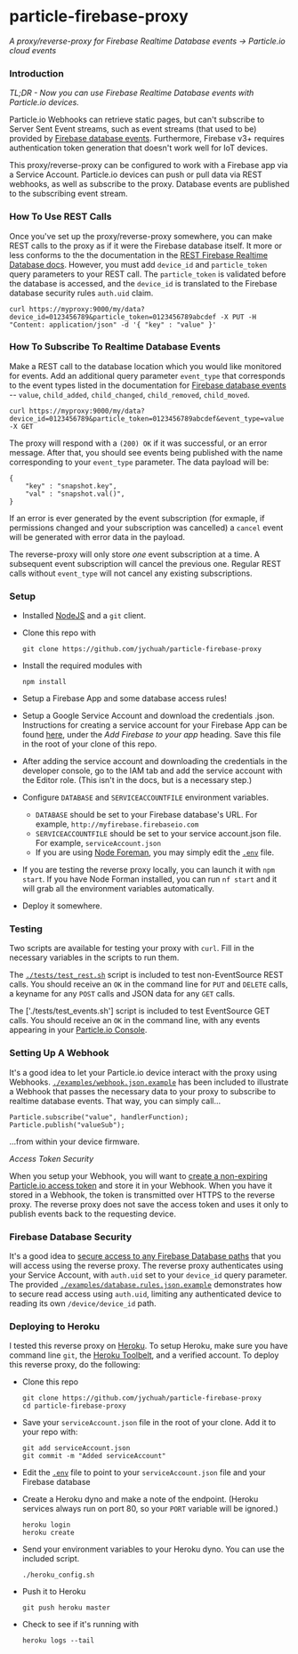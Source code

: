 # particle-firebase-proxy

_A proxy/reverse-proxy for Firebase Realtime Database events -> Particle.io cloud events_

### Introduction

_TL;DR - Now you can use Firebase Realtime Database events with Particle.io devices._

Particle.io Webhooks can retrieve static pages, but can't subscribe to Server Sent Event streams, such as event streams (that used to be) provided by [Firebase database events](https://firebase.google.com/docs/database/web/retrieve-data#listen_for_events). 
Furthermore, Firebase v3+ requires authentication token generation that doesn't work well for IoT devices. 

This proxy/reverse-proxy can be configured to work with a Firebase app via a Service Account. Particle.io devices can push or pull data via REST webhooks, as well as subscribe to the proxy. Database events are published to the subscribing event stream.

### How To Use REST Calls

Once you've set up the proxy/reverse-proxy somewhere, you can make REST calls to the 
proxy as if it were the Firebase database itself. It more or less conforms to the the documentation in the [REST Firebase Realtime Database docs](https://firebase.google.com/docs/reference/rest/database/). However, you must add `device_id` and `particle_token` query parameters to your REST call. The `particle_token` is validated before the database is accessed, and the `device_id` is translated to the Firebase database security rules `auth.uid` claim.

```
curl https://myproxy:9000/my/data?device_id=0123456789&particle_token=0123456789abcdef -X PUT -H "Content: application/json" -d '{ "key" : "value" }'
```

### How To Subscribe To Realtime Database Events

Make a REST call to the database location which you would like monitored for events. Add an additional query parameter `event_type` that corresponds to the event types listed in the documentation for [Firebase database events](https://firebase.google.com/docs/database/web/retrieve-data#listen_for_events) -- `value`, `child_added`, 
`child_changed`, `child_removed`, `child_moved`.

```
curl https://myproxy:9000/my/data?device_id=0123456789&particle_token=0123456789abcdef&event_type=value -X GET
```

The proxy will respond with a `(200) OK` if it was successful, or an error message. After that, you should see events being published with the name corresponding to your `event_type` parameter. The data payload will be:

```
{
	"key" : "snapshot.key",
	"val" : "snapshot.val()",
}
```

If an error is ever generated by the event subscription (for exmaple, if permissions changed and your subscription was cancelled) a `cancel` event will be generated with error data in the payload.

The reverse-proxy will only store *one* event subscription at a time. A subsequent event subscription will cancel the previous one. Regular REST calls without `event_type` will not cancel any existing subscriptions.

### Setup

- Installed [NodeJS](http://nodejs.org) and a `git` client.
- Clone this repo with

	```
	git clone https://github.com/jychuah/particle-firebase-proxy
	```

- Install the required modules with

	```
	npm install
	```
	
- Setup a Firebase App and some database access rules!
- Setup a Google Service Account and download the credentials .json. Instructions for creating a service account for your Firebase App can be found [here](https://firebase.google.com/docs/server/setup), under the _Add Firebase to your app_ heading. Save this file in the root of your clone of this repo.
- After adding the service account and downloading the credentials in the developer console, go to the IAM tab and add the service account with the Editor role. (This isn't in the docs, but is a necessary step.)
- Configure `DATABASE` and `SERVICEACCOUNTFILE` environment variables.
	- `DATABASE` should be set to your Firebase database's URL. For example, `http://myfirebase.firebaseio.com`
	- `SERVICEACCOUNTFILE` should be set to your service account.json file. For example, `serviceAccount.json`
	- If you are using [Node Foreman](https://github.com/strongloop/node-foreman), you may simply edit the [`.env`](./env) file.
- If you are testing the reverse proxy locally, you can launch it with `npm start`. If you have Node Forman installed, you can run `nf start` and it will grab all the environment variables automatically.
- Deploy it somewhere.

### Testing

Two scripts are available for testing your proxy with `curl`. Fill in the necessary variables in the scripts to run them.

The [`./tests/test_rest.sh`](./tests/test_rest.sh) script is included to test non-EventSource REST calls. You should receive an `OK` in the command line for `PUT` and `DELETE` calls, a keyname for any `POST` calls and JSON data for any `GET` calls.

The ['./tests/test_events.sh'] script is included to test EventSource GET calls. You should receive an `OK` in the command line, with any events appearing in your [Particle.io Console](http://console.particle.io).

### Setting Up A Webhook

It's a good idea to let your Particle.io device interact with the proxy using Webhooks. [`./examples/webhook.json.example`](./examples/webhook.json.example) has been included to illustrate a Webhook that passes the necessary data to your proxy to subscribe to realtime database events. That way, you can simply call...

```
Particle.subscribe("value", handlerFunction);
Particle.publish("valueSub");
```

...from within your device firmware.

_Access Token Security_

When you setup your Webhook, you will want to [create a non-expiring Particle.io access token](https://docs.particle.io/reference/api/#generate-an-access-token) and store it in your Webhook. When you have it stored in a Webhook, the token is transmitted over HTTPS to the reverse proxy. The reverse proxy does not save the access token and uses it only to publish events back to the requesting device.

### Firebase Database Security

It's a good idea to [secure access to any Firebase Database paths](https://firebase.google.com/docs/database/security/) that you will access using the reverse proxy. The reverse proxy authenticates using your Service Account, with `auth.uid` set to your `device_id` query parameter. The provided [`./examples/database.rules.json.example`](./examples/database.rules.json.example) demonstrates how to secure read access using `auth.uid`, limiting any authenticated device to reading its own `/device/device_id` path.

### Deploying to Heroku

I tested this reverse proxy on [Heroku](http://heroku.com). To setup Heroku, make sure you have command line `git`, the [Heroku Toolbelt](https://toolbelt.heroku.com/), and a verified account. To deploy this reverse proxy, do the following:

- Clone this repo

	```
	git clone https://github.com/jychuah/particle-firebase-proxy
	cd particle-firebase-proxy
	```

- Save your `serviceAccount.json` file in the root of your clone. Add it to your repo with:

	```
	git add serviceAccount.json
	git commit -m "Added serviceAccount"
	```

- Edit the [`.env`](./env) file to point to your `serviceAccount.json` file and your Firebase database
- Create a Heroku dyno and make a note of the endpoint. (Heroku services always run on port 80, so your `PORT` variable will be ignored.)

	```
	heroku login
	heroku create
	```
	
- Send your environment variables to your Heroku dyno. You can use the included script.

	```
	./heroku_config.sh
	```

- Push it to Heroku

	```
	git push heroku master
	```
	
- Check to see if it's running with

	```
	heroku logs --tail
	```